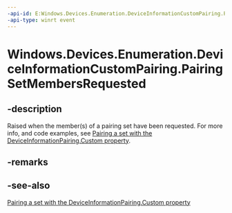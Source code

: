 ```yaml
---
-api-id: E:Windows.Devices.Enumeration.DeviceInformationCustomPairing.PairingSetMembersRequested
-api-type: winrt event
---
```


# Windows.Devices.Enumeration.DeviceInformationCustomPairing.PairingSetMembersRequested

<!--
public event Windows.Foundation.TypedEventHandler<Windows.Devices.Enumeration.DeviceInformationCustomPairing,Windows.Devices.Enumeration.DevicePairingSetMembersRequestedEventArgs> PairingSetMembersRequested;
-->


## -description

Raised when the member(s) of a pairing set have been requested. For more info, and code examples, see [Pairing a set with the DeviceInformationPairing.Custom property](/windows/uwp/devices-sensors/pairing-a-set).

## -remarks

## -see-also

[Pairing a set with the DeviceInformationPairing.Custom property](/windows/uwp/devices-sensors/pairing-a-set)
